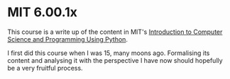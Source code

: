# MIT 6.00.1x

This course is a write up of the content in MIT's [Introduction to Computer Science and Programming Using Python](https://courses.edx.org/courses/course-v1:MITx+6.00.1x+1T2020/course/).

I first did this course when I was 15, many moons ago. Formalising its content and analysing it with the perspective I have now should hopefully be a very fruitful process.
